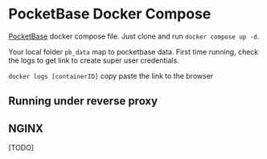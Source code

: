 # PocketBase Docker Compose

[PocketBase](https://pocketbase.io) docker compose file. Just clone and run `docker compose up -d`.

Your local folder `pb_data` map to pocketbase data. First time running, check the logs to get link to create super user credentials.

`docker logs [containerID]` copy paste the link to the browser

## Running under reverse proxy

## NGINX

[TODO]
